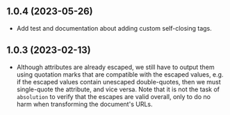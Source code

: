 ## 1.0.4 (2023-05-26)

* Add test and documentation about adding custom self-closing tags.

## 1.0.3 (2023-02-13)

* Although attributes are already escaped, we still have to output them
using quotation marks that are compatible with the escaped values, e.g.
if the escaped values contain unescaped double-quotes, then we must
single-quote the attribute, and vice versa. Note that it is not the task
of `absolution` to verify that the escapes are valid overall, only to
do no harm when transforming the document's URLs.

